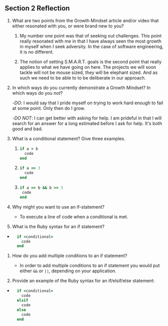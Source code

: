 ## Section 2 Reflection

1. What are two points from the Growth Mindset article and/or video that either resonated with you, or were brand new to you?

    1. My number one point was that of seeking out challenges. This point really resonated with me in that I have always seen
     the most growth in myself when I seek adversity. In the case of software engineering, it is no different.

     2. The notion of setting S.M.A.R.T. goals is the second point that really applies to what we have going on here.
     The projects we will soon tackle will not be mouse sized, they will be elephant sized. And as such we need to
     be able to to be deliberate in our approach.

1. In which ways do you currently demonstrate a Growth Mindset? In which ways do you _not_?

      -_DO_: I would say that I pride myself on trying to work hard enough to fail at some point. Only then do I grow.

      -_DO NOT_: I can get better with asking for help. I am prideful in that I will search for an answer for a long estimated
            before I ask for help. It's both good and bad.

1. What is a conditional statement? Give three examples.

      1. ```ruby
         if a > b
           code
         end
         ```

      2. ```ruby
         if a == 3
           code
         end
         ```

      3. ```ruby
         if a == b && b >= 3
          code
         end
         ```

1. Why might you want to use an if-statement?
    - To execute a line of code when a conditional is met.

1. What is the Ruby syntax for an if statement?
  - ```ruby
      if <conditional>
        code
      end
      ```

1. How do you add multiple conditions to an if statement?
    - In order to add multiple conditions to an if statement you would put either `&&` or `||`, depending on your application.

1. Provide an example of the Ruby syntax for an if/elsif/else statement:
  - ```ruby
      if <conditional>
        code
      elsif
        code
      else
        code
      end
      ```
